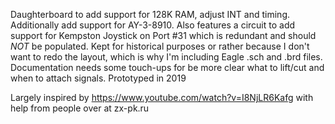 Daughterboard to add support for 128K RAM, adjust INT and timing. Additionally add support for AY-3-8910.
Also features a circuit to add support for Kempston Joystick on Port #31 which is redundant and should *NOT* be populated. Kept for historical purposes or rather because I don't want to redo the layout, which is why I'm including Eagle .sch and .brd files.
Documentation needs some touch-ups for be more clear what to lift/cut and when to attach signals.
Prototyped in 2019

Largely inspired by https://www.youtube.com/watch?v=I8NjLR6Kafg with help from people over at zx-pk.ru
